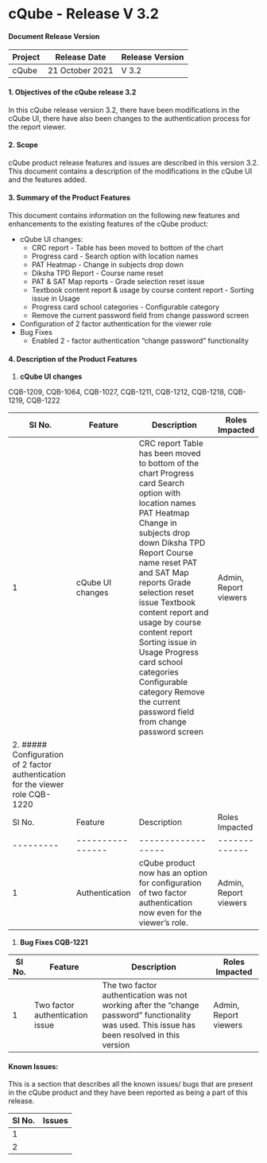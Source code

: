 # cQube - Release V 3.2

#### Document Release Version

| Project | Release Date    | Release Version |
| ------- | --------------- | --------------- |
| cQube   | 21 October 2021 | V 3.2           |

#### 1. Objectives of the cQube release 3.2

In this cQube release version 3.2, there have been modifications in the cQube UI, there have also been changes to the authentication process for the report viewer.

#### 2. Scope

cQube product release features and issues are described in this version 3.2. This document contains a description of the modifications in the cQube UI and the features added.

#### 3. Summary of the Product Features

This document contains information on the following new features and enhancements to the existing features of the cQube product:

* cQube UI changes:
  * CRC report - Table has been moved to bottom of the chart
  * Progress card - Search option with location names
  * PAT Heatmap - Change in subjects drop down
  * Diksha TPD Report - Course name reset
  * PAT & SAT Map reports - Grade selection reset issue
  * Textbook content report & usage by course content report - Sorting issue in Usage
  * Progress card school categories - Configurable category
  * Remove the current password field from change password screen
* Configuration of 2 factor authentication for the viewer role
* Bug Fixes
  * Enabled 2 - factor authentication “change password” functionality

#### 4. Description of the Product Features

1. **cQube UI changes**

CQB-1209, CQB-1064, CQB-1027, CQB-1211, CQB-1212, CQB-1218, CQB-1219, CQB-1222

| Sl No.                                                                         | Feature          | Description                                                                                                                                                                                                                                                                                                                                                                                                                                   | Roles Impacted        |
| ------------------------------------------------------------------------------ | ---------------- | --------------------------------------------------------------------------------------------------------------------------------------------------------------------------------------------------------------------------------------------------------------------------------------------------------------------------------------------------------------------------------------------------------------------------------------------- | --------------------- |
| 1                                                                              | cQube UI changes | CRC report Table has been moved to bottom of the chart Progress card Search option with location names PAT Heatmap Change in subjects drop down Diksha TPD Report Course name reset PAT and SAT Map reports Grade selection reset issue Textbook content report and usage by course content report Sorting issue in Usage Progress card school categories Configurable category Remove the current password field from change password screen | Admin, Report viewers |
| 2. ##### Configuration of 2 factor authentication for the viewer role CQB-1220 |                  |                                                                                                                                                                                                                                                                                                                                                                                                                                               |                       |
| Sl No.                                                                         | Feature          | Description                                                                                                                                                                                                                                                                                                                                                                                                                                   | Roles Impacted        |
| ---------                                                                      | ---------------- | ------------------                                                                                                                                                                                                                                                                                                                                                                                                                            | -------------         |
| 1                                                                              | Authentication   | cQube product now has an option for configuration of two factor authentication now even for the viewer’s role.                                                                                                                                                                                                                                                                                                                                | Admin, Report viewers |

1. **Bug Fixes CQB-1221**

| Sl No. | Feature                         | Description                                                                                                                                    | Roles Impacted        |
| ------ | ------------------------------- | ---------------------------------------------------------------------------------------------------------------------------------------------- | --------------------- |
| 1      | Two factor authentication issue | The two factor authentication was not working after the “change password” functionality was used. This issue has been resolved in this version | Admin, Report viewers |

#### Known Issues:

This is a section that describes all the known issues/ bugs that are present in the cQube product and they have been reported as being a part of this release.

| Sl No. | Issues |
| ------ | ------ |
| 1      |        |
| 2      |        |
